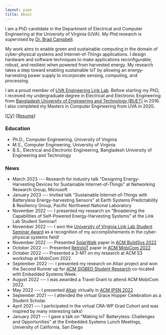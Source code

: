 ```yaml
---
layout: page
title: About
---
```


I am a PhD candidate in the Department of Electrical and Computer Engineering at the University of Virginia (UVA). My Phd research is supervised by [Dr. Brad Campbell](https://www.cs.virginia.edu/~bjc8c/).

My work aims to enable green and sustainable computing in the domain of cyber-physical systems and Internet-of-Things applications. I design hardware and software techniques to make applications reconfigurable, robust, and resilient when powered from harvested energy. My research takes a step toward enabling sustainable IoT by allowing an energy-harvesting power supply to incorporate sensing, computing,  and processing.

I am a proud member of [UVA Engineering Link Lab](https://engineering.virginia.edu/link-lab). Before starting my PhD, I received my undergraduate degree in Electrical and Electronic Engineering from [Bangladesh University of Engineering and Technology (BUET)](https://eee.buet.ac.bd/) in 2016. I also completed my Masters in Computer Engineering from UVA in 2020.

[\[CV\]]({{'/'|relative_url}}assets/CV/CV_Nurani_Saoda.pdf) [\[Resume\]]({{'/'|relative_url}}assets/resume/Resume_Nurani_Saoda.pdf)

### Education

* Ph.D., Computer Engineering, University of Virginia
* M.S., Computer Engineering, University of Virginia
* B.S., Electrical and Electronic Engineering, Bangladesh University of Engineering and Technology

### News

* March 2023 --- Research for Industry talk "Designing Energy-Harvesting Devices for Sustainable Internet-of-Things" at Networking Research Group, Microsoft
* January 2023 --- Invited talk "Sustainable Internet-of-Things with Batteryless Energy-harvesting Sensors" at Earth Systems Predictability & Resiliency Group, Pacific Northwest National Laboratory
* November 2022 --- I presented my research on "Broadening the Capabilities of Self-Powered Energy-Harvesting Systems" at the Link Lab Student Seminar!
* November 2022 --- I won the [University of Virginia Link Lab Student Seminar Award](https://engineering.virginia.edu/link-lab/news/link-lab-awards) as a recognition of my accomplishements in the cyber-physical systems field!
* November 2022 --- Presented [SolarWalk]({{'/'|relative_url}}assets/papers/Paper3_saoda22solarwalk.pdf) paper in [ACM BuildSys 2022](https://buildsys.acm.org/2022/)
* October 2022 --- Presented [RetroIoT]({{'/'|relative_url}}assets/papers/Paper2_saoda22retroiot.pdf) paper in [ACM MobiCom 2022](https://www.sigmobile.org/mobicom/2022/)
* October 2022 --- Presented a 3-MT on my research at ACM S3 workshop at MobiCom 2022.
* September 2022 --- I presented my research on Altair project and won the Second Runner up for  [ACM SIGBED Student Research](https://esweek.org/acm-sigbed-student-research-competition/) co-located with Embedded Systems Week.
* August 2022 --- I was awarded a Travel Grant to attend ACM MobiCom 2022.
* May 2022 --- I presented [Altair]({{'/'|relative_url}}assets/papers/Paper1_saoda21altair.pdf) virtually in [ACM IPSN 2022](https://ipsn.acm.org/2022/)
* September 2021 --- I attended the virtual Grace Hopper Celebration as a Student Scholar.
* April 2021 --- I participated in the virtual CRA-WP Grad Cohort and was inspired by many interesting talks!
* January 2021 --- I gave a talk on "Making IoT Batteryless: Challenges and Opportunities" at the
Embedded Systems Lunch Meetings, University of California, San Diego



<!-- <p class="message">
  Hey there! This page is included as an example. Feel free to customize it for your own use upon downloading. Carry on!
</p>

In the novel, *The Strange Case of Dr. Jeykll and Mr. Hyde*, Mr. Poole is Dr. Jekyll's virtuous and loyal butler. Similarly, Poole is an upstanding and effective butler that helps you build Jekyll themes. It's made by [@mdo](https://twitter.com/mdo).

There are currently two themes built on Poole:

* [Hyde](http://hyde.getpoole.com)
* [Lanyon](http://lanyon.getpoole.com)

Learn more and contribute on [GitHub](https://github.com/poole).

## Setup -->

<!-- Some fun facts about the setup of this project include:

* Built for [Jekyll](http://jekyllrb.com)
* Developed on GitHub and hosted for free on [GitHub Pages](https://pages.github.com)
* Coded with [Sublime Text 2](http://sublimetext.com), an amazing code editor
* Designed and developed while listening to music like [Blood Bros Trilogy](https://soundcloud.com/maddecent/sets/blood-bros-series)

Have questions or suggestions? Feel free to [open an issue on GitHub](https://github.com/poole/issues/new) or [ask me on Twitter](https://twitter.com/mdo).

Thanks for reading! -->
